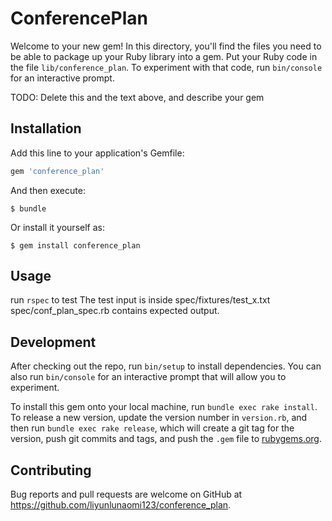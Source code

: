 # ConferencePlan

Welcome to your new gem! In this directory, you'll find the files you need to be able to package up your Ruby library into a gem. Put your Ruby code in the file `lib/conference_plan`. To experiment with that code, run `bin/console` for an interactive prompt.

TODO: Delete this and the text above, and describe your gem

## Installation

Add this line to your application's Gemfile:

```ruby
gem 'conference_plan'
```

And then execute:

    $ bundle

Or install it yourself as:

    $ gem install conference_plan

## Usage

run `rspec` to test
The test input is inside spec/fixtures/test_x.txt
spec/conf_plan_spec.rb contains expected output.

## Development

After checking out the repo, run `bin/setup` to install dependencies. You can also run `bin/console` for an interactive prompt that will allow you to experiment.

To install this gem onto your local machine, run `bundle exec rake install`. To release a new version, update the version number in `version.rb`, and then run `bundle exec rake release`, which will create a git tag for the version, push git commits and tags, and push the `.gem` file to [rubygems.org](https://rubygems.org).

## Contributing

Bug reports and pull requests are welcome on GitHub at https://github.com/liyunlunaomi123/conference_plan.


